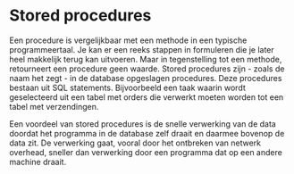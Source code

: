 # Stored procedures

Een procedure is vergelijkbaar met een methode in een typische programmeertaal. Je kan er een reeks stappen in formuleren die je later heel makkelijk terug kan uitvoeren. Maar in tegenstelling tot een methode, retourneert een procedure geen waarde. Stored procedures zijn - zoals de naam het zegt - in de database opgeslagen procedures. Deze procedures bestaan uit SQL statements. Bijvoorbeeld een taak waarin wordt geselecteerd uit een tabel met orders die verwerkt moeten worden tot een tabel met verzendingen.

Een voordeel van stored procedures is de snelle verwerking van de data doordat het programma in de database zelf draait en daarmee bovenop de data zit. De verwerking gaat, vooral door het ontbreken van netwerk overhead, sneller dan verwerking door een programma dat op een andere machine draait.  




